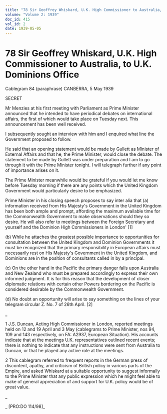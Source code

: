 ```yaml
---
title: "78 Sir Geoffrey Whiskard, U.K. High Commissioner to Australia, to U.K. Dominions Office"
volume: "Volume 2: 1939"
doc_id: 415
vol_id: 2
date: 1939-05-05
---
```


# 78 Sir Geoffrey Whiskard, U.K. High Commissioner to Australia, to U.K. Dominions Office

Cablegram 84 (paraphrase) CANBERRA, 5 May 1939

SECRET

Mr Menzies at his first meeting with Parliament as Prime Minister announced that he intended to have periodical debates on international affairs, the first of which would take place on Tuesday next. This announcement has been well received.

I subsequently sought an interview with him and I enquired what line the Government proposed to follow.

He said that an opening statement would be made by Gullett as Minister of External Affairs and that he, the Prime Minister, would close the debate. The statement to be made by Gullett was under preparation and I am to go through it with the Prime Minister tonight. I will telegraph further if any point of importance arises on it.

The Prime Minister meanwhile would be grateful if you would let me know before Tuesday morning if there are any points which the United Kingdom Government would particularly desire to be emphasized.

Prime Minister in his closing speech proposes to say inter alia that (a) information received from His Majesty's Government in the United Kingdom has been both ample and prompt, affording the maximum available time for the Commonwealth Government to make observations should they so desire. He will also refer to meetings between the Foreign Secretary and yourself and the Dominion High Commissioners in London' [1]

(b) While he attaches the greatest possible importance to opportunities for consultation between the United Kingdom and Dominion Governments it must be recognized that the primary responsibility in European affairs must necessarily rest on His Majesty's Government in the United Kingdom, and Dominions are in the position of consultants called in by a principal.

(c) On the other hand in the Pacific the primary danger falls upon Australia and New Zealand who must be prepared accordingly to express their own informed judgment. It is for this reason that the development of closer diplomatic relations with certain other Powers bordering on the Pacific is considered desirable by the Commonwealth Government.

(d) No doubt an opportunity will arise to say something on the lines of your telegram circular Z. No. 7 of 26th April. [2]

_

1 J.S. Duncan, Acting High Commissioner in London, reported meetings held on 12 and 19 April and 3 May (cablegrams to Prime Minister, nos 94, 109 and 143 respectively, on FA: A2937, European Situation). His accounts indicate that at the meetings U.K. representatives outlined recent events; there is nothing to indicate that any instructions were sent from Australia to Duncan, or that he played any active role at the meetings.

2 This cablegram referred to frequent reports in the German press of discontent, apathy, and criticism of British policy in various parts of the Empire, and asked Whiskard at a suitable opportunity to suggest informally to the Prime Minister that any public expression which he might feel able to make of general appreciation of and support for U.K. policy would be of great value.

_

_ [PRO:DO 114/98]_

